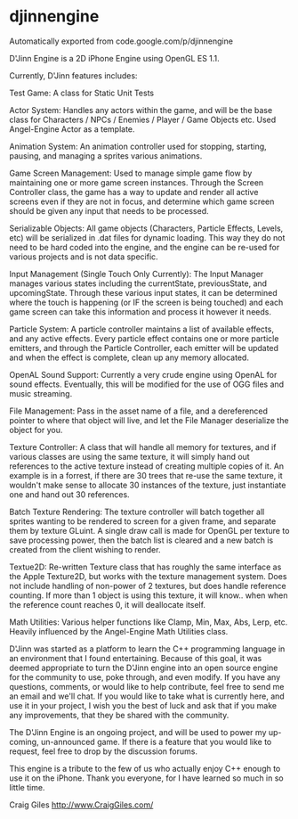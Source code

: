 # djinnengine
Automatically exported from code.google.com/p/djinnengine

D'Jinn Engine is a 2D iPhone Engine using OpenGL ES 1.1.

Currently, D'Jinn features includes:

Test Game: A class for Static Unit Tests 

Actor System: Handles any actors within the game, and will be the base class for Characters / NPCs / Enemies / Player / Game Objects etc. Used Angel-Engine Actor as a template. 

Animation System: An animation controller used for stopping, starting, pausing, and managing a sprites various animations. 

Game Screen Management: Used to manage simple game flow by maintaining one or more game screen instances. Through the Screen Controller class, the game has a way to update and render all active screens even if they are not in focus, and determine which game screen should be given any input that needs to be processed. 

Serializable Objects: All game objects (Characters, Particle Effects, Levels, etc) will be serialized in .dat files for dynamic loading. This way they do not need to be hard coded into the engine, and the engine can be re-used for various projects and is not data specific. 

Input Management (Single Touch Only Currently): The Input Manager manages various states including the currentState, previousState, and upcomingState. Through these various input states, it can be determined where the touch is happening (or IF the screen is being touched) and each game screen can take this information and process it however it needs. 

Particle System: A particle controller maintains a list of available effects, and any active effects. Every particle effect contains one or more particle emitters, and through the Particle Controller, each emitter will be updated and when the effect is complete, clean up any memory allocated. 

OpenAL Sound Support: Currently a very crude engine using OpenAL for sound effects. Eventually, this will be modified for the use of OGG files and music streaming. 

File Management: Pass in the asset name of a file, and a dereferenced pointer to where that object will live, and let the File Manager deserialize the object for you. 

Texture Controller: A class that will handle all memory for textures, and if various classes are using the same texture, it will simply hand out references to the active texture instead of creating multiple copies of it. An example is in a forrest, if there are 30 trees that re-use the same texture, it wouldn't make sense to allocate 30 instances of the texture, just instantiate one and hand out 30 references. 

Batch Texture Rendering: The texture controller will batch together all sprites wanting to be rendered to screen for a given frame, and separate them by texture GLuint. A single draw call is made for OpenGL per texture to save processing power, then the batch list is cleared and a new batch is created from the client wishing to render. 

Textue2D: Re-written Texture class that has roughly the same interface as the Apple Texture2D, but works with the texture management system. Does not include handling of non-power of 2 textures, but does handle reference counting. If more than 1 object is using this texture, it will know.. when when the reference count reaches 0, it will deallocate itself. 

Math Utilities: Various helper functions like Clamp, Min, Max, Abs, Lerp, etc. Heavily influenced by the Angel-Engine Math Utilities class. 

D'Jinn was started as a platform to learn the C++ programming language in an environment that I found entertaining. Because of this goal, it was deemed appropriate to turn the D'Jinn engine into an open source engine for the community to use, poke through, and even modify. If you have any questions, comments, or would like to help contribute, feel free to send me an email and we'll chat. If you would like to take what is currently here, and use it in your project, I wish you the best of luck and ask that if you make any improvements, that they be shared with the community.

The D'Jinn Engine is an ongoing project, and will be used to power my up-coming, un-announced game. If there is a feature that you would like to request, feel free to drop by the discussion forums.

This engine is a tribute to the few of us who actually enjoy C++ enough to use it on the iPhone. Thank you everyone, for I have learned so much in so little time.

Craig Giles http://www.CraigGiles.com/ 
